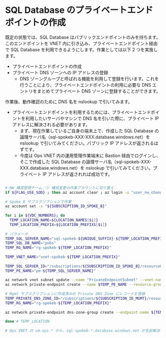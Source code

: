 # SQL Database のプライベートエンドポイントの作成

既定の状態では、SQL Database はパブリックエンドポイントのみを持ちます。このエンドポイントを VNET 内に引き込み、プライベートエンドポイント経由で SQL Database を利用できるようにします。作業としては以下 2 つを実施します。

- プライベートエンドポイントの作成
- プライベート DNS ゾーンへの IP アドレスの登録
  - DNS ゾーングループと呼ばれる機能を利用して登録を行います。これを行うことにより、プライベートエンドポイントの利用に必要な DNS エントリをまとめてプライベート DNS ゾーンに登録することができます。

作業後、動作確認のために DNS 名を nslookup で引いてみます。

- プライベートエンドポイントを利用するためには、プライベートエンドポイントを利用したいサーバやマシンで DNS 名を引いた際に、プライベート IP アドレスに解決される必要があります。
  - まず、現在作業しているご自身の端末上で、作成した SQL Database の論理サーバ名（sql-spokeb-XXX-XXX.database.windows.net）を nslookup で引いてみてください。パブリック IP アドレスが返されるはずです。
  - 今度は Ops VNET 内の運用管理作業端末に Bastion 経由でログインし、そこで作成した SQL Database の論理サーバ名（sql-spokeb-XXX-XXX.database.windows.net）を nslookup で引いてみてください。プライベート IP アドレスが返されれば成功です。

```bash

# NW 構成管理チーム／③ 構成変更の作業アカウントに切り替え
if ${FLAG_USE_SOD} ; then az account clear ; az login -u "user_nw_change@${PRIMARY_DOMAIN_NAME}" -p "${ADMIN_PASSWORD}" ; fi
 
# Spoke B サブスクリプションで作業
az account set -s "${SUBSCRIPTION_ID_SPOKE_B}"
 
for i in ${VDC_NUMBERS}; do
  TEMP_LOCATION_NAME=${LOCATION_NAMES[$i]}
  TEMP_LOCATION_PREFIX=${LOCATION_PREFIXS[$i]}
 
# パラメータ
TEMP_SQL_SERVER_NAME="sql-spokeb-${UNIQUE_SUFFIX}-${TEMP_LOCATION_PREFIX}"
TEMP_SQL_DB_NAME="pubs"
TEMP_RG_NAME="rg-spokeb-${TEMP_LOCATION_PREFIX}"
 
TEMP_VNET_NAME="vnet-spokeb-${TEMP_LOCATION_PREFIX}"
 
TEMP_SQL_SERVER_ID="/subscriptions/${SUBSCRIPTION_ID_SPOKE_B}/resourceGroups/rg-spokeb-${TEMP_LOCATION_PREFIX}/providers/Microsoft.Sql/servers/${TEMP_SQL_SERVER_NAME}"
TEMP_PE_NAME="pe-${TEMP_SQL_SERVER_NAME}"
 
az network vnet subnet update --name "PrivateEndpointSubnet" --vnet-name $TEMP_VNET_NAME --resource-group $TEMP_RG_NAME --disable-private-endpoint-network-policies
az network private-endpoint create --name $TEMP_PE_NAME --resource-group $TEMP_RG_NAME --vnet-name $TEMP_VNET_NAME --subnet "PrivateEndpointSubnet" --private-connection-resource-id $TEMP_SQL_SERVER_ID --group-ids sqlServer --connection-name "${TEMP_SQL_SERVER_NAME}_${TEMP_VNET_NAME}"
 
# Mgmt サブスクリプションに作成済みの Private DNS Zone にレコードを登録
TEMP_PRIVATE_DNS_ZONE_ID="/subscriptions/${SUBSCRIPTION_ID_MGMT}/resourceGroups/rg-privatednszones-${TEMP_LOCATION_PREFIX}/providers/Microsoft.Network/privateDnsZones/privatelink.database.windows.net"
TEMP_RG_NAME="rg-spokeb-${TEMP_LOCATION_PREFIX}"
 
az network private-endpoint dns-zone-group create --endpoint-name ${TEMP_PE_NAME} --name "pdzg-${TEMP_PE_NAME}" --private-dns-zone $TEMP_PRIVATE_DNS_ZONE_ID --resource-group ${TEMP_RG_NAME} --zone-name "privatelink.database.windows.net"
 
done # TEMP_LOCATION
 
# Ops VNET の vm-ops-* から、sql-spokeb-*.database.windows.net が名前解決できることを確認

```

